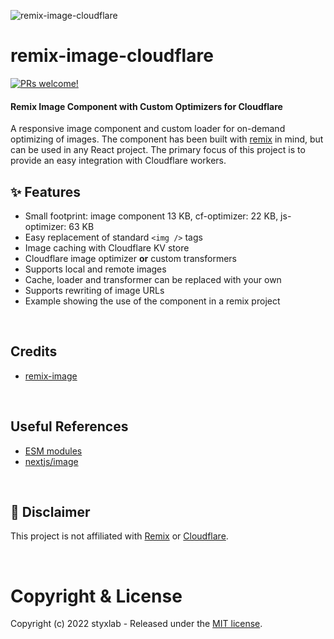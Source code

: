 ![remix-image-cloudflare](https://remix.run/img/og.1.jpg)

# remix-image-cloudflare

[![PRs welcome!](https://img.shields.io/badge/PRs-welcome-brightgreen.svg)]()

#### Remix Image Component with Custom Optimizers for Cloudflare

A responsive image component and custom loader for on-demand optimizing of images. The component has been built with [remix](https://remix.run/) in mind, but can be used in any React project. The primary focus of this project is to provide an easy integration with Cloudflare workers.

## ✨ Features

- Small footprint: image component 13 KB, cf-optimizer: 22 KB, js-optimizer: 63 KB
- Easy replacement of standard `<img />` tags
- Image caching with Cloudflare KV store
- Cloudflare image optimizer **or** custom transformers
- Supports local and remote images
- Cache, loader and transformer can be replaced with your own
- Supports rewriting of image URLs
- Example showing the use of the component in a remix project

&nbsp;

## Credits

- [remix-image](https://github.com/Josh-McFarlin/remix-image)

&nbsp;

## Useful References

- [ESM modules](https://gils-blog.tayar.org/posts/using-jsm-esm-in-nodejs-a-practical-guide-part-1/)
- [nextjs/image](https://github.com/vercel/next.js/blob/canary/packages/next/client/image.tsx)

&nbsp;

## 🧐 Disclaimer

This project is not affiliated with [Remix](https://remix.run/) or [Cloudflare](https://workers.cloudflare.com/).

&nbsp;

# Copyright & License

Copyright (c) 2022 styxlab - Released under the [MIT license](LICENSE).
